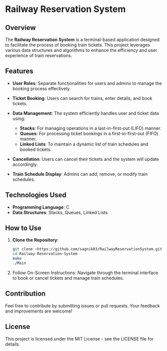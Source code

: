# Railway Reservation System

## Overview

The **Railway Reservation System** is a terminal-based application designed to facilitate the process of booking train tickets. This project leverages various data structures and algorithms to enhance the efficiency and user experience of train reservations.

## Features

- **User Roles**: Separate functionalities for users and admins to manage the booking process effectively.
- **Ticket Booking**: Users can search for trains, enter details, and book tickets.
- **Data Management**: The system efficiently handles user and ticket data using:
  - **Stacks**: For managing operations in a last-in-first-out (LIFO) manner.
  - **Queues**: For processing ticket bookings in a first-in-first-out (FIFO) manner.
  - **Linked Lists**: To maintain a dynamic list of train schedules and booked tickets.
  
- **Cancellation**: Users can cancel their tickets and the system will update accordingly.
- **Train Schedule Display**: Admins can add, remove, or modify train schedules.

## Technologies Used

- **Programming Language**: C
- **Data Structures**: Stacks, Queues, Linked Lists

## How to Use

1. **Clone the Repository**: 
   ```bash
   git clone <https://github.com/sagnik03/RailwayReservationSystem.git>
   cd Railway-Reservation-System
   make
   ./Main
2. Follow On-Screen Instructions: Navigate through the terminal interface to book or cancel tickets and manage train schedules.


## Contribution

Feel free to contribute by submitting issues or pull requests. Your feedback and improvements are welcome!


## License

This project is licensed under the MIT License - see the LICENSE file for details.

   
